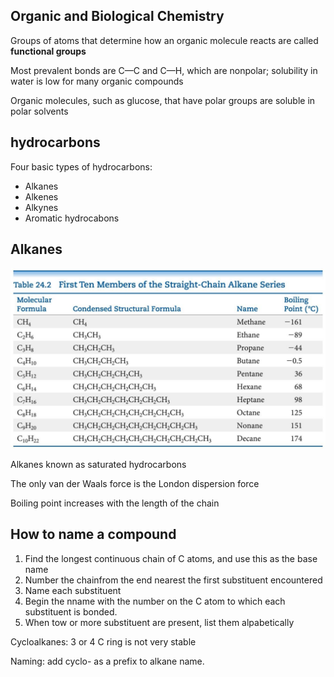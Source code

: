 ## Organic and Biological Chemistry
Groups of atoms that determine how an organic molecule reacts are called **functional groups**

Most prevalent bonds are C—C and C—H, which are nonpolar; solubility in water is low for many organic compounds

Organic molecules, such as glucose, that have polar groups are soluble in polar solvents


## hydrocarbons
Four basic types of hydrocarbons:
+ Alkanes
+ Alkenes
+ Alkynes
+ Aromatic hydrocabons

## Alkanes
![avatar](img/12.7.1.png)

Alkanes known as saturated hydrocarbons

The only van der Waals force is the London dispersion force

Boiling point increases with the length of the chain

## How to name a compound
1. Find the longest continuous chain of C atoms, and use this as the base name
2. Number the chainfrom the end nearest the first substituent encountered
3. Name each substituent
4. Begin the nname with the number on the C atom to which each substituent is bonded.
5. When tow or more substituent are present, list them alpabetically

Cycloalkanes: 3  or 4 C ring is not very stable

Naming: add cyclo- as a prefix to alkane name.